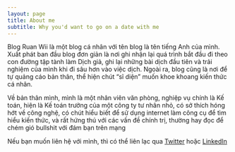 ```yaml
---
layout: page
title: About me
subtitle: Why you'd want to go on a date with me
---
```


Blog Ruan Wii là một blog cá nhân với tên blog là tên tiếng Anh của mình. Xuất phát ban đầu blog đơn giản là nơi ghi nhận lại quá trình bắt đầu đi theo con đường tập tành làm Dịch giả, ghi lại những bài dịch đầu tiên và trải nghiệm của mình khi đi sâu hơn vào việc dịch. Ngoài ra, blog cũng là nơi để tự quảng cáo bản thân, thể hiện chút “sĩ diện” muốn khoe khoang kiến thức cá nhân.

Về bản thân mình, mình là một nhân viên văn phòng, nghiệp vụ chính là Kế toán, hiện là Kế toán trưởng của một công ty tư nhân nhỏ, có sở thích hóng hớt về công nghệ, có chút hiểu biết để sử dụng internet làm công cụ để tìm hiểu kiến thức, và rất hứng thú với các vấn đề chính trị, thường hay đọc để chém gió bullshit với đám bạn trên mạng

Nếu bạn muốn liên hệ với mình, thì có thể liên lạc qua [Twitter](https://twitter.com/supersliver) hoặc [LinkedIn](https://www.linkedin.com/in/quang-huy-90033796/)

